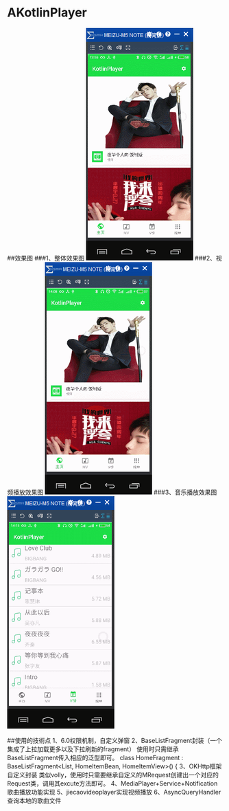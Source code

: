 # AKotlinPlayer

##效果图
###1、整体效果图 
    ![](https://github.com/zicen/AKotlinPlayer/blob/master/image/%E6%95%B4%E4%BD%93%E6%95%88%E6%9E%9C%E5%9B%BE.gif)
###2、视频播放效果图
    ![](https://github.com/zicen/AKotlinPlayer/blob/master/image/%E8%A7%86%E9%A2%91%E6%92%AD%E6%94%BE%E6%95%88%E6%9E%9C%E5%9B%BE.gif)
###3、音乐播放效果图
    ![](https://github.com/zicen/AKotlinPlayer/blob/master/image/%E6%9C%AC%E5%9C%B0%E9%9F%B3%E4%B9%90%E6%92%AD%E6%94%BE.gif)

##使用的技術点
    1、6.0权限机制，自定义弹窗
    2、BaseListFragment封装（一个集成了上拉加载更多以及下拉刷新的fragment）
    使用时只需继承BaseListFragment传入相应的泛型即可。
    class HomeFragment : BaseListFragment<List<HomeItemBean>, HomeItemBean, HomeItemView>() {
    3、OKHttp框架自定义封装 类似volly，使用时只需要继承自定义的MRequest创建出一个对应的Request类，调用其excute方法即可。
    4、MediaPlayer+Service+Notification歌曲播放功能实现
    5、jiecaovideoplayer实现视频播放
    6、AsyncQueryHandler查询本地的歌曲文件
    